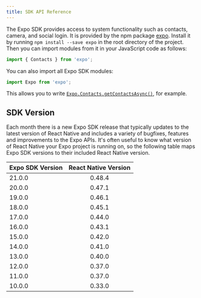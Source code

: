 ```yaml
---
title: SDK API Reference
---
```


The Expo SDK provides access to system functionality such as contacts, camera, and social login. It is provided by the npm package [expo](https://www.npmjs.com/package/expo). Install it by running `npm install --save expo` in the root directory of the project. Then you can import modules from it in your JavaScript code as follows:

```javascript
import { Contacts } from 'expo';
```

You can also import all Expo SDK modules:

```javascript
import Expo from 'expo';
```

This allows you to write [`Expo.Contacts.getContactsAsync()`](contacts.html#expocontactsgetcontactsasync "Expo.Contacts.getContactsAsync"), for example.

## SDK Version

Each month there is a new Expo SDK release that typically updates to the
latest version of React Native and includes a variety of bugfixes,
features and improvements to the Expo APIs. It's often useful to know
what version of React Native your Expo project is running on, so the
following table maps Expo SDK versions to their included React Native
version.

| Expo SDK Version | React Native Version |
| ---------------- |:--------------------:|
| 21.0.0           | 0.48.4               |
| 20.0.0           | 0.47.1               |
| 19.0.0           | 0.46.1               |
| 18.0.0           | 0.45.1               |
| 17.0.0           | 0.44.0               |
| 16.0.0           | 0.43.1               |
| 15.0.0           | 0.42.0               |
| 14.0.0           | 0.41.0               |
| 13.0.0           | 0.40.0               |
| 12.0.0           | 0.37.0               |
| 11.0.0           | 0.37.0               |
| 10.0.0           | 0.33.0               |
